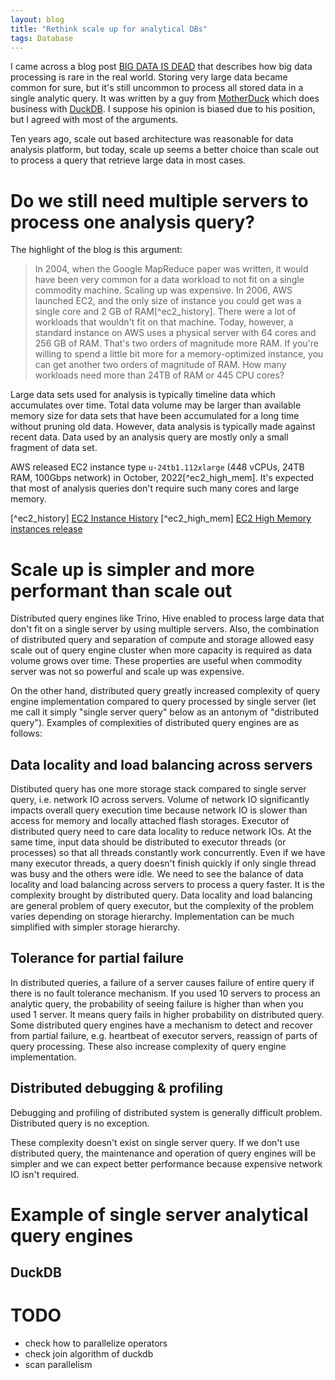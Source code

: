```yaml
---
layout: blog
title: "Rethink scale up for analytical DBs"
tags: Database
---
```


I came across a blog post [BIG DATA IS DEAD](https://motherduck.com/blog/big-data-is-dead/)
that describes how big data processing is rare in the real world. Storing very large data became common for sure,
but it's still uncommon to process all stored data in a single analytic query.
It was written by a guy from [MotherDuck](https://motherduck.com/) which does business with [DuckDB](https://duckdb.org/).
I suppose his opinion is biased due to his position, but I agreed with most of the arguments.

Ten years ago, scale out based architecture was reasonable for data analysis platform, but today, scale up seems a better choice than scale out to process a query that retrieve large data in most cases.
<!--end_excerpt-->

# Do we still need multiple servers to process one analysis query?
The highlight of the blog is this argument:

> In 2004, when the Google MapReduce paper was written, it would have been very common for a data workload to not fit on a single commodity machine. Scaling up was expensive. In 2006, AWS launched EC2, and the only size of instance you could get was a single core and 2 GB of RAM[^ec2_history]. There were a lot of workloads that wouldn't fit on that machine.
Today, however, a standard instance on AWS uses a physical server with 64 cores and 256 GB of RAM. That's two orders of magnitude more RAM. If you're willing to spend a little bit more for a memory-optimized instance, you can get another two orders of magnitude of RAM. How many workloads need more than 24TB of RAM or 445 CPU cores?

Large data sets used for analysis is typically timeline data which accumulates over time. Total data volume may be larger than available memory size for data sets that have been accumulated for a long time without pruning old data. However, data analysis is typically made against recent data. Data used by an analysis query are mostly only a small fragment of data set.

AWS released EC2 instance type `u-24tb1.112xlarge` (448 vCPUs, 24TB RAM, 100Gbps network) in October, 2022[^ec2_high_mem]. It's expected that most of analysis queries don't require such many cores and large memory.

[^ec2_history] [EC2 Instance History](https://aws.amazon.com/blogs/aws/ec2-instance-history/)
[^ec2_high_mem] [EC2 High Memory instances release](https://aws.amazon.com/about-aws/whats-new/2022/10/ec2-high-memory-instances-18tib-24tib-memory-available-on-demand-savings-plan-purchase-options/)

# Scale up is simpler and more performant than scale out
Distributed query engines like Trino, Hive enabled to process large data that don't fit on a single server by using multiple servers. Also, the combination of distributed query and separation of compute and storage allowed easy scale out of query engine cluster when more capacity is required as data volume grows over time. These properties are useful when commodity server was not so powerful and scale up was expensive.

On the other hand, distributed query greatly increased complexity of query engine implementation compared to query processed by single server (let me call it simply "single server query" below as an antonym of "distributed query"). Examples of complexities of distributed query engines are as follows:

## Data locality and load balancing across servers
Distibuted query has one more storage stack compared to single server query, i.e. network IO across servers.
Volume of network IO significantly impacts overall query execution time because network IO is slower than access for memory and locally attached flash storages. Executor of distributed query need to care data locality to reduce network IOs.
At the same time, input data should be distributed to executor threads (or processes) so that all threads constantly work concurrently. Even if we have many executor threads, a query doesn't finish quickly if only single thread was busy and the others were idle. We need to see the balance of data locality and load balancing across servers to process a query faster. It is the complexity brought by distributed query.
Data locality and load balancing are general problem of query executor, but the complexity of the problem varies depending on storage hierarchy. Implementation can be much simplified with simpler storage hierarchy.

## Tolerance for partial failure
In distributed queries, a failure of a server causes failure of entire query if there is no fault tolerance mechanism.
If you used 10 servers to process an analytic query, the probability of seeing failure is higher than when you used 1 server. It means query fails in higher probability on distributed query.
Some distributed query engines have a mechanism to detect and recover from partial failure, e.g. heartbeat of executor servers, reassign of parts of query processing. These also increase complexity of query engine implementation.

## Distributed debugging & profiling
Debugging and profiling of distributed system is generally difficult problem. Distributed query is no exception.


These complexity doesn't exist on single server query. If we don't use distributed query, the maintenance and operation of query engines will be simpler and we can expect better performance because expensive network IO isn't required.

# Example of single server analytical query engines

## DuckDB

# TODO
- check how to parallelize operators
- check join algorithm of duckdb
- scan parallelism
